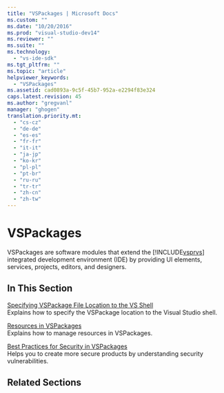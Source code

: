```yaml
---
title: "VSPackages | Microsoft Docs"
ms.custom: ""
ms.date: "10/20/2016"
ms.prod: "visual-studio-dev14"
ms.reviewer: ""
ms.suite: ""
ms.technology: 
  - "vs-ide-sdk"
ms.tgt_pltfrm: ""
ms.topic: "article"
helpviewer_keywords: 
  - "VSPackages"
ms.assetid: cad0893a-9c5f-45b7-952a-e2294f83e324
caps.latest.revision: 45
ms.author: "gregvanl"
manager: "ghogen"
translation.priority.mt: 
  - "cs-cz"
  - "de-de"
  - "es-es"
  - "fr-fr"
  - "it-it"
  - "ja-jp"
  - "ko-kr"
  - "pl-pl"
  - "pt-br"
  - "ru-ru"
  - "tr-tr"
  - "zh-cn"
  - "zh-tw"
---
```

# VSPackages
VSPackages are software modules that extend the [!INCLUDE[vsprvs](../code-quality/includes/vsprvs_md.md)] integrated development environment (IDE) by providing UI elements, services, projects, editors, and designers.  
  
## In This Section  
 [Specifying VSPackage File Location to the VS Shell](../extensibility-internals/specifying-vspackage-file-location-to-the-vs-shell.md)  
 Explains how to specify the VSPackage location to the Visual Studio shell.  
  
 [Resources in VSPackages](../extensibility-internals/resources-in-vspackages.md)  
 Explains how to manage resources in VSPackages.  
  
 [Best Practices for Security in VSPackages](../extensibility-internals/best-practices-for-security-in-vspackages.md)  
 Helps you to create more secure products by understanding security vulnerabilities.  
  
## Related Sections